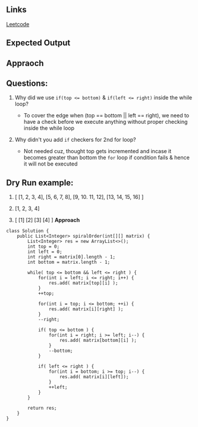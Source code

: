 
## Links
[Leetcode](https://leetcode.com/problems/spiral-matrix/)

## Expected Output

## Appraoch

## Questions:
1. Why did we use `if(top <= bottom)` & `if(left <= right)` inside the while loop?
   - To cover the edge when (top == bottom || left == right), we need to have a check before we execute anything without proper checking inside the while loop 

2. Why didn't you add `if` checkers for 2nd for loop?
   - Not needed cuz, thought top gets incremented and incase it becomes greater than bottom the `for` loop if condition fails & hence it will not be executed

## Dry Run example:
1. [
    [1, 2, 3, 4], 
    [5, 6, 7, 8], 
    [9, 10. 11, 12], 
    [13, 14, 15, 16]
   ]

2. [1, 2, 3, 4]

3. [
    [1]
    [2]
    [3]
    [4]
   ]
**Approach**
```
class Solution {
    public List<Integer> spiralOrder(int[][] matrix) {
        List<Integer> res = new ArrayList<>();
        int top = 0;
        int left = 0;
        int right = matrix[0].length - 1;
        int bottom = matrix.length - 1;

        while( top <= bottom && left <= right ) {
            for(int i = left; i <= right; i++) {
                res.add( matrix[top][i] );
            }
            ++top;

            for(int i = top; i <= bottom; ++i) {
                res.add( matrix[i][right] );
            }
            --right;

            if( top <= bottom ) {
                for(int i = right; i >= left; i--) {
                    res.add( matrix[bottom][i] );
                }
                --bottom;
            }

            if( left <= right ) {
                for(int i = bottom; i >= top; i--) {
                    res.add( matrix[i][left]);
                }
                ++left;
            }
        }

        return res;
    }
}
```